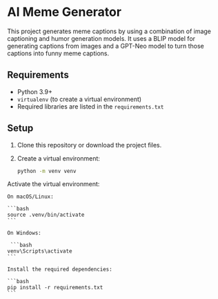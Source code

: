 # AI Meme Generator

This project generates meme captions by using a combination of image captioning and humor generation models. It uses a BLIP model for generating captions from images and a GPT-Neo model to turn those captions into funny meme captions.

## Requirements

- Python 3.9+
- `virtualenv` (to create a virtual environment)
- Required libraries are listed in the `requirements.txt`

## Setup

1. Clone this repository or download the project files.
2. Create a virtual environment:

   ```bash
   python -m venv venv
   ```
Activate the virtual environment:

    On macOS/Linux:

    ```bash
    source .venv/bin/activate
    ```

    On Windows:

     ```bash
    venv\Scripts\activate
    ```

    Install the required dependencies:

    ```bash
    pip install -r requirements.txt
    ```

    